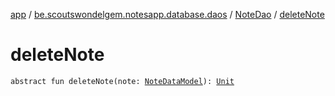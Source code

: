 [app](../../index.md) / [be.scoutswondelgem.notesapp.database.daos](../index.md) / [NoteDao](index.md) / [deleteNote](./delete-note.md)

# deleteNote

`abstract fun deleteNote(note: `[`NoteDataModel`](../../be.scoutswondelgem.notesapp.database.entities/-note-data-model/index.md)`): `[`Unit`](https://kotlinlang.org/api/latest/jvm/stdlib/kotlin/-unit/index.html)